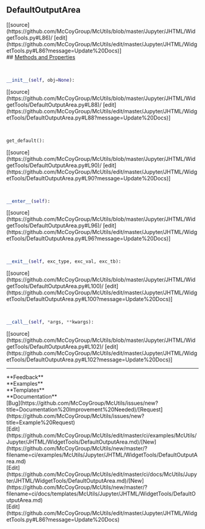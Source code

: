 ## <a id="McUtils.Jupyter.JHTML.WidgetTools.DefaultOutputArea">DefaultOutputArea</a> 

<div class="docs-source-link" markdown="1">
[[source](https://github.com/McCoyGroup/McUtils/blob/master/Jupyter/JHTML/WidgetTools.py#L86)/
[edit](https://github.com/McCoyGroup/McUtils/edit/master/Jupyter/JHTML/WidgetTools.py#L86?message=Update%20Docs)]
</div>









<div class="collapsible-section">
 <div class="collapsible-section collapsible-section-header" markdown="1">
## <a class="collapse-link" data-toggle="collapse" href="#methods" markdown="1"> Methods and Properties</a> <a class="float-right" data-toggle="collapse" href="#methods"><i class="fa fa-chevron-down"></i></a>
 </div>
 <div class="collapsible-section collapsible-section-body collapse show" id="methods" markdown="1">
 
<a id="McUtils.Jupyter.JHTML.WidgetTools.DefaultOutputArea.__init__" class="docs-object-method">&nbsp;</a> 
```python
__init__(self, obj=None): 
```
<div class="docs-source-link" markdown="1">
[[source](https://github.com/McCoyGroup/McUtils/blob/master/Jupyter/JHTML/WidgetTools/DefaultOutputArea.py#L88)/
[edit](https://github.com/McCoyGroup/McUtils/edit/master/Jupyter/JHTML/WidgetTools/DefaultOutputArea.py#L88?message=Update%20Docs)]
</div>


<a id="McUtils.Jupyter.JHTML.WidgetTools.DefaultOutputArea.get_default" class="docs-object-method">&nbsp;</a> 
```python
get_default(): 
```
<div class="docs-source-link" markdown="1">
[[source](https://github.com/McCoyGroup/McUtils/blob/master/Jupyter/JHTML/WidgetTools/DefaultOutputArea.py#L90)/
[edit](https://github.com/McCoyGroup/McUtils/edit/master/Jupyter/JHTML/WidgetTools/DefaultOutputArea.py#L90?message=Update%20Docs)]
</div>


<a id="McUtils.Jupyter.JHTML.WidgetTools.DefaultOutputArea.__enter__" class="docs-object-method">&nbsp;</a> 
```python
__enter__(self): 
```
<div class="docs-source-link" markdown="1">
[[source](https://github.com/McCoyGroup/McUtils/blob/master/Jupyter/JHTML/WidgetTools/DefaultOutputArea.py#L96)/
[edit](https://github.com/McCoyGroup/McUtils/edit/master/Jupyter/JHTML/WidgetTools/DefaultOutputArea.py#L96?message=Update%20Docs)]
</div>


<a id="McUtils.Jupyter.JHTML.WidgetTools.DefaultOutputArea.__exit__" class="docs-object-method">&nbsp;</a> 
```python
__exit__(self, exc_type, exc_val, exc_tb): 
```
<div class="docs-source-link" markdown="1">
[[source](https://github.com/McCoyGroup/McUtils/blob/master/Jupyter/JHTML/WidgetTools/DefaultOutputArea.py#L100)/
[edit](https://github.com/McCoyGroup/McUtils/edit/master/Jupyter/JHTML/WidgetTools/DefaultOutputArea.py#L100?message=Update%20Docs)]
</div>


<a id="McUtils.Jupyter.JHTML.WidgetTools.DefaultOutputArea.__call__" class="docs-object-method">&nbsp;</a> 
```python
__call__(self, *args, **kwargs): 
```
<div class="docs-source-link" markdown="1">
[[source](https://github.com/McCoyGroup/McUtils/blob/master/Jupyter/JHTML/WidgetTools/DefaultOutputArea.py#L102)/
[edit](https://github.com/McCoyGroup/McUtils/edit/master/Jupyter/JHTML/WidgetTools/DefaultOutputArea.py#L102?message=Update%20Docs)]
</div>
 </div>
</div>












---


<div markdown="1" class="text-secondary">
<div class="container">
  <div class="row">
   <div class="col" markdown="1">
**Feedback**   
</div>
   <div class="col" markdown="1">
**Examples**   
</div>
   <div class="col" markdown="1">
**Templates**   
</div>
   <div class="col" markdown="1">
**Documentation**   
</div>
   <div class="col" markdown="1">
   
</div>
   <div class="col" markdown="1">
   
</div>
   <div class="col" markdown="1">
   
</div>
</div>
  <div class="row">
   <div class="col" markdown="1">
[Bug](https://github.com/McCoyGroup/McUtils/issues/new?title=Documentation%20Improvement%20Needed)/[Request](https://github.com/McCoyGroup/McUtils/issues/new?title=Example%20Request)   
</div>
   <div class="col" markdown="1">
[Edit](https://github.com/McCoyGroup/McUtils/edit/master/ci/examples/McUtils/Jupyter/JHTML/WidgetTools/DefaultOutputArea.md)/[New](https://github.com/McCoyGroup/McUtils/new/master/?filename=ci/examples/McUtils/Jupyter/JHTML/WidgetTools/DefaultOutputArea.md)   
</div>
   <div class="col" markdown="1">
[Edit](https://github.com/McCoyGroup/McUtils/edit/master/ci/docs/McUtils/Jupyter/JHTML/WidgetTools/DefaultOutputArea.md)/[New](https://github.com/McCoyGroup/McUtils/new/master/?filename=ci/docs/templates/McUtils/Jupyter/JHTML/WidgetTools/DefaultOutputArea.md)   
</div>
   <div class="col" markdown="1">
[Edit](https://github.com/McCoyGroup/McUtils/edit/master/Jupyter/JHTML/WidgetTools.py#L86?message=Update%20Docs)   
</div>
   <div class="col" markdown="1">
   
</div>
   <div class="col" markdown="1">
   
</div>
   <div class="col" markdown="1">
   
</div>
</div>
</div>
</div>